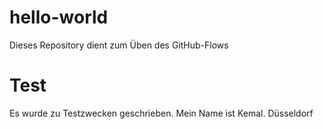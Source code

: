 # hello-world
Dieses Repository dient zum Üben des GitHub-Flows

# Test 
Es wurde zu Testzwecken geschrieben.
Mein Name ist Kemal.
Düsseldorf
